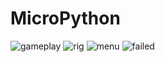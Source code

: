# MicroPython
![gameplay](https://github.com/user-attachments/assets/ab261af3-e28f-4e0a-b3f9-e260300d8642)
![rig](https://github.com/user-attachments/assets/4bb12a07-ac39-4ea6-b23f-2ce3f8d337d1)
![menu](https://github.com/user-attachments/assets/f79ba5c6-d74b-49a3-a3a7-d79ab82d110d)
![failed](https://github.com/user-attachments/assets/6ba175bf-488a-4dd7-a85f-db8c115dadab)
